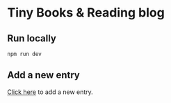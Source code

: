 # Tiny Books & Reading blog

## Run locally

``` test
npm run dev
```

## Add a new entry 

[Click here](https://github.com/XavierJp/Lecture.s/new/master/_data/api?filename=_data/_api/nouveau_livre.md&value=---%0Atitle%3A%20nouveau%20livre%20%F0%9F%93%96%0Adate%3A%202020-04-28%0Arating%3A%205%0Aauthor%3A%20Paul%20Bismuth%0A---%0A%0ABla%20bla) to add a new entry.
